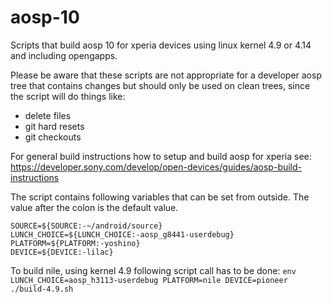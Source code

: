 # aosp-10

Scripts that build aosp 10 for xperia devices using linux kernel 4.9 or 4.14 and including opengapps.

Please be aware that these scripts are not appropriate for a developer aosp tree that contains
changes but should only be used on clean trees, since the script will do things like:
- delete files
- git hard resets
- git checkouts

For general build instructions how to setup and build aosp for xperia see:
https://developer.sony.com/develop/open-devices/guides/aosp-build-instructions

The script contains following variables that can be set from outside.
The value after the colon is the default value.
```
SOURCE=${SOURCE:-~/android/source}
LUNCH_CHOICE=${LUNCH_CHOICE:-aosp_g8441-userdebug}
PLATFORM=${PLATFORM:-yoshino}
DEVICE=${DEVICE:-lilac}
```

To build nile, using kernel 4.9 following script call has to be done:
`env LUNCH_CHOICE=aosp_h3113-userdebug PLATFORM=nile DEVICE=pioneer ./build-4.9.sh`
